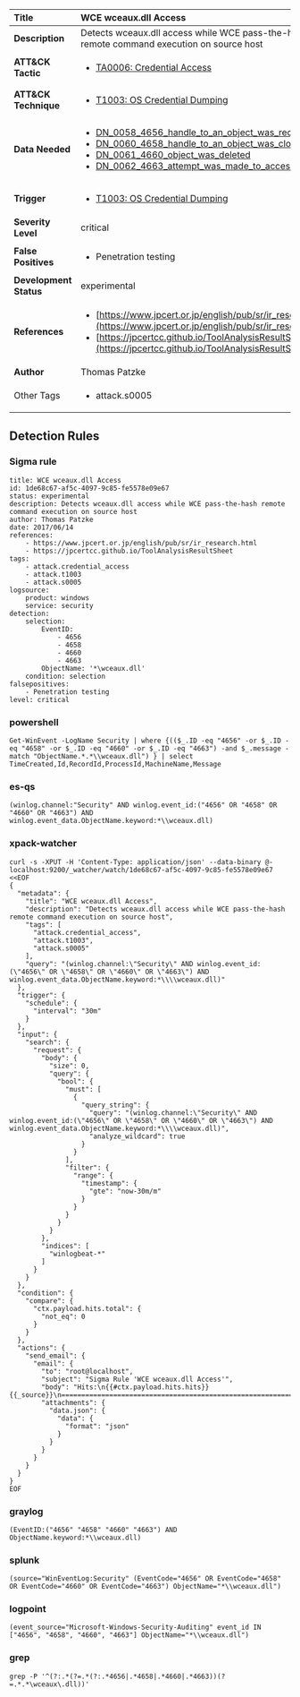 | Title                    | WCE wceaux.dll Access       |
|:-------------------------|:------------------|
| **Description**          | Detects wceaux.dll access while WCE pass-the-hash remote command execution on source host |
| **ATT&amp;CK Tactic**    |  <ul><li>[TA0006: Credential Access](https://attack.mitre.org/tactics/TA0006)</li></ul>  |
| **ATT&amp;CK Technique** | <ul><li>[T1003: OS Credential Dumping](https://attack.mitre.org/techniques/T1003)</li></ul>  |
| **Data Needed**          | <ul><li>[DN_0058_4656_handle_to_an_object_was_requested](../Data_Needed/DN_0058_4656_handle_to_an_object_was_requested.md)</li><li>[DN_0060_4658_handle_to_an_object_was_closed](../Data_Needed/DN_0060_4658_handle_to_an_object_was_closed.md)</li><li>[DN_0061_4660_object_was_deleted](../Data_Needed/DN_0061_4660_object_was_deleted.md)</li><li>[DN_0062_4663_attempt_was_made_to_access_an_object](../Data_Needed/DN_0062_4663_attempt_was_made_to_access_an_object.md)</li></ul>  |
| **Trigger**              | <ul><li>[T1003: OS Credential Dumping](../Triggers/T1003.md)</li></ul>  |
| **Severity Level**       | critical |
| **False Positives**      | <ul><li>Penetration testing</li></ul>  |
| **Development Status**   | experimental |
| **References**           | <ul><li>[https://www.jpcert.or.jp/english/pub/sr/ir_research.html](https://www.jpcert.or.jp/english/pub/sr/ir_research.html)</li><li>[https://jpcertcc.github.io/ToolAnalysisResultSheet](https://jpcertcc.github.io/ToolAnalysisResultSheet)</li></ul>  |
| **Author**               | Thomas Patzke |
| Other Tags           | <ul><li>attack.s0005</li></ul> | 

## Detection Rules

### Sigma rule

```
title: WCE wceaux.dll Access
id: 1de68c67-af5c-4097-9c85-fe5578e09e67
status: experimental
description: Detects wceaux.dll access while WCE pass-the-hash remote command execution on source host
author: Thomas Patzke
date: 2017/06/14
references:
    - https://www.jpcert.or.jp/english/pub/sr/ir_research.html
    - https://jpcertcc.github.io/ToolAnalysisResultSheet
tags:
    - attack.credential_access
    - attack.t1003
    - attack.s0005
logsource:
    product: windows
    service: security
detection:
    selection:
        EventID:
            - 4656
            - 4658
            - 4660
            - 4663
        ObjectName: '*\wceaux.dll'
    condition: selection
falsepositives:
    - Penetration testing
level: critical

```





### powershell
    
```
Get-WinEvent -LogName Security | where {(($_.ID -eq "4656" -or $_.ID -eq "4658" -or $_.ID -eq "4660" -or $_.ID -eq "4663") -and $_.message -match "ObjectName.*.*\\wceaux.dll") } | select TimeCreated,Id,RecordId,ProcessId,MachineName,Message
```


### es-qs
    
```
(winlog.channel:"Security" AND winlog.event_id:("4656" OR "4658" OR "4660" OR "4663") AND winlog.event_data.ObjectName.keyword:*\\wceaux.dll)
```


### xpack-watcher
    
```
curl -s -XPUT -H 'Content-Type: application/json' --data-binary @- localhost:9200/_watcher/watch/1de68c67-af5c-4097-9c85-fe5578e09e67 <<EOF
{
  "metadata": {
    "title": "WCE wceaux.dll Access",
    "description": "Detects wceaux.dll access while WCE pass-the-hash remote command execution on source host",
    "tags": [
      "attack.credential_access",
      "attack.t1003",
      "attack.s0005"
    ],
    "query": "(winlog.channel:\"Security\" AND winlog.event_id:(\"4656\" OR \"4658\" OR \"4660\" OR \"4663\") AND winlog.event_data.ObjectName.keyword:*\\\\wceaux.dll)"
  },
  "trigger": {
    "schedule": {
      "interval": "30m"
    }
  },
  "input": {
    "search": {
      "request": {
        "body": {
          "size": 0,
          "query": {
            "bool": {
              "must": [
                {
                  "query_string": {
                    "query": "(winlog.channel:\"Security\" AND winlog.event_id:(\"4656\" OR \"4658\" OR \"4660\" OR \"4663\") AND winlog.event_data.ObjectName.keyword:*\\\\wceaux.dll)",
                    "analyze_wildcard": true
                  }
                }
              ],
              "filter": {
                "range": {
                  "timestamp": {
                    "gte": "now-30m/m"
                  }
                }
              }
            }
          }
        },
        "indices": [
          "winlogbeat-*"
        ]
      }
    }
  },
  "condition": {
    "compare": {
      "ctx.payload.hits.total": {
        "not_eq": 0
      }
    }
  },
  "actions": {
    "send_email": {
      "email": {
        "to": "root@localhost",
        "subject": "Sigma Rule 'WCE wceaux.dll Access'",
        "body": "Hits:\n{{#ctx.payload.hits.hits}}{{_source}}\n================================================================================\n{{/ctx.payload.hits.hits}}",
        "attachments": {
          "data.json": {
            "data": {
              "format": "json"
            }
          }
        }
      }
    }
  }
}
EOF

```


### graylog
    
```
(EventID:("4656" "4658" "4660" "4663") AND ObjectName.keyword:*\\wceaux.dll)
```


### splunk
    
```
(source="WinEventLog:Security" (EventCode="4656" OR EventCode="4658" OR EventCode="4660" OR EventCode="4663") ObjectName="*\\wceaux.dll")
```


### logpoint
    
```
(event_source="Microsoft-Windows-Security-Auditing" event_id IN ["4656", "4658", "4660", "4663"] ObjectName="*\\wceaux.dll")
```


### grep
    
```
grep -P '^(?:.*(?=.*(?:.*4656|.*4658|.*4660|.*4663))(?=.*.*\wceaux\.dll))'
```




